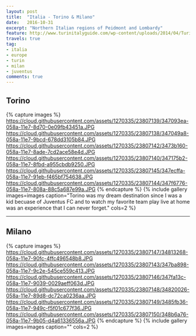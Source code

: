 ```yaml
---
layout: post
title:  "Italia - Torino & Milano"
date:   2016-10-31
excerpt: "Northern Italian regions of Peidmont and Lombardy"
feature: http://www.turinitalyguide.com/wp-content/uploads/2014/04/Turin_-by-night-city-photo-Wikipedia.jpg
travels: true
tag:
- italia 
- europe
- turin
- milan
- juventus
comments: true
---
```

## Torino

{% capture images %}
  https://cloud.githubusercontent.com/assets/1270335/23807139/347093ea-058a-11e7-8d70-0e09fb43451a.JPG
  https://cloud.githubusercontent.com/assets/1270335/23807138/347049a8-058a-11e7-9bcd-678dd3105b84.JPG
  https://cloud.githubusercontent.com/assets/1270335/23807142/3473b160-058a-11e7-8ade-7cd2ace58e4d.JPG
  https://cloud.githubusercontent.com/assets/1270335/23807140/347175b2-058a-11e7-8fbd-a955cbdb9250.JPG
  https://cloud.githubusercontent.com/assets/1270335/23807145/347ecffa-058a-11e7-91eb-f465bf754638.JPG
  https://cloud.githubusercontent.com/assets/1270335/23807144/347f6776-058a-11e7-808a-88c5a687e99a.JPG
{% endcapture %}
{% include gallery images=images caption="Torino was my dream destination since I was a kid becuase of Juventus FC and  to watch my favorite team play live at home was an experience that I can never forget." cols=2 %}

---

## Milano

{% capture images %}
  https://cloud.githubusercontent.com/assets/1270335/23807147/34813268-058a-11e7-90fc-4ffc496548b8.JPG
  https://cloud.githubusercontent.com/assets/1270335/23807143/347ba898-058a-11e7-9c2e-545ce559c413.JPG
  https://cloud.githubusercontent.com/assets/1270335/23807146/347fa13c-058a-11e7-9039-0029aeff063d.JPG
  https://cloud.githubusercontent.com/assets/1270335/23807148/34820026-058a-11e7-89d8-dc72ca0236aa.JPG
  https://cloud.githubusercontent.com/assets/1270335/23807149/3485fb36-058a-11e7-949c-f5f01c677f36.JPG
  https://cloud.githubusercontent.com/assets/1270335/23807150/348b6a76-058a-11e7-9b05-d4a61336556a.JPG
{% endcapture %}
{% include gallery images=images caption="" cols=2 %} 
